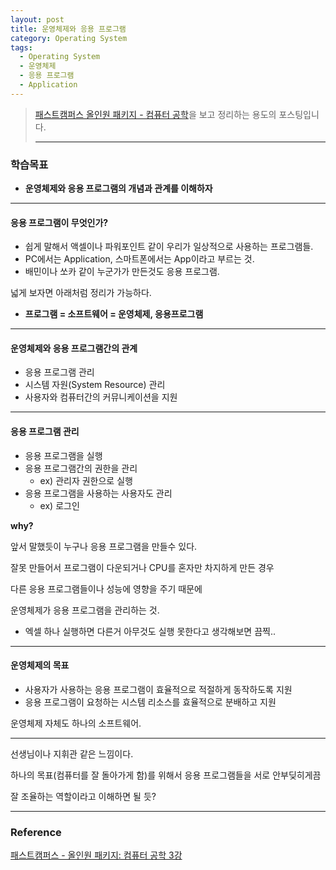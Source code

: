```yaml
---
layout: post
title: 운영체제와 응용 프로그램
category: Operating System
tags:
  - Operating System
  - 운영체제
  - 응용 프로그램
  - Application
---
```




>  [패스트캠퍼스 올인원 패키지 - 컴퓨터 공학](https://online.fastcampus.co.kr/courses?query=%EC%BB%B4%ED%93%A8%ED%84%B0+%EA%B3%B5%ED%95%99)을 보고 정리하는 용도의 포스팅입니다.
>
>  ---



### 학습목표

- **운영체제와 응용 프로그램의 개념과 관계를 이해하자**

---

#### 응용 프로그램이 무엇인가?

- 쉽게 말해서 액셀이나 파워포인트 같이 우리가 일상적으로 사용하는 프로그램들.
- PC에서는 Application, 스마트폰에서는 App이라고 부르는 것.
- 배민이나 쏘카 같이 누군가가 만든것도 응용 프로그램.

넓게 보자면 아래처럼 정리가 가능하다.

- **프로그램 = 소프트웨어 = 운영체제, 응용프로그램**

---

#### 운영체제와 응용 프로그램간의 관계

- 응용 프로그램 관리
- 시스템 자원(System Resource) 관리
- 사용자와 컴퓨터간의 커뮤니케이션을 지원

---

#### 응용 프로그램 관리

- 응용 프로그램을 실행
- 응용 프로그램간의 권한을 관리
  - ex) 관리자 권한으로 실행
- 응용 프로그램을 사용하는 사용자도 관리
  - ex) 로그인

**why?**

앞서 말했듯이 누구나 응용 프로그램을 만들수 있다.

잘못 만들어서 프로그램이 다운되거나 CPU를 혼자만 차지하게 만든 경우

다른 응용 프로그램들이나 성능에 영향을 주기 때문에

운영체제가 응용 프로그램을 관리하는 것.

- 엑셀 하나 실행하면 다른거 아무것도 실행 못한다고 생각해보면 끔찍..

---

#### 운영체제의 목표

- 사용자가 사용하는 응용 프로그램이 효율적으로 적절하게 동작하도록 지원
- 응용 프로그램이 요청하는 시스템 리소스를 효율적으로 분배하고 지원

운영체제 자체도 하나의 소프트웨어.

---

선생님이나 지휘관 같은 느낌이다.

하나의 목표(컴퓨터를 잘 돌아가게 함)를 위해서 응용 프로그램들을 서로 안부딪히게끔

잘 조율하는 역할이라고 이해하면 될 듯?

---

### Reference

[패스트캠퍼스 - 올인원 패키지: 컴퓨터 공학 3강](https://online.fastcampus.co.kr/courses/428668/lectures/6548631)